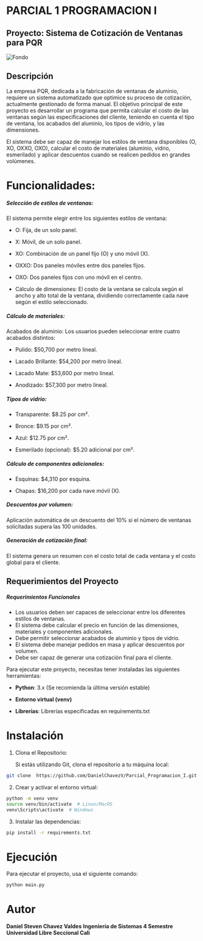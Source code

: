 # PARCIAL 1 PROGRAMACION I 
## Proyecto: Sistema de Cotización de Ventanas para PQR

![Fondo](https://img2.rtve.es/v/16039379/?w=1600)

## Descripción

La empresa PQR, dedicada a la fabricación de ventanas de aluminio, requiere un sistema automatizado que optimice su proceso de cotización, actualmente gestionado de forma manual. El objetivo principal de este proyecto es desarrollar un programa que permita calcular el costo de las ventanas según las especificaciones del cliente, teniendo en cuenta el tipo de ventana, los acabados del aluminio, los tipos de vidrio, y las dimensiones.

El sistema debe ser capaz de manejar los estilos de ventana disponibles (O, XO, OXXO, OXO), calcular el costo de materiales (aluminio, vidrio, esmerilado) y aplicar descuentos cuando se realicen pedidos en grandes volúmenes.

# Funcionalidades:

##### Selección de estilos de ventanas: 
El sistema permite elegir entre los siguientes estilos de ventana:

- O: Fija, de un solo panel.

- X: Móvil, de un solo panel.

- XO: Combinación de un panel fijo (O) y uno móvil (X).

- OXXO: Dos paneles móviles entre dos paneles fijos.

- OXO: Dos paneles fijos con uno móvil en el centro.

- Cálculo de dimensiones: El costo de la ventana se calcula según el ancho y alto total de la ventana, dividiendo correctamente cada nave según el estilo seleccionado.

##### Cálculo de materiales:

Acabados de aluminio: Los usuarios pueden seleccionar entre cuatro acabados distintos:

- Pulido: $50,700 por metro lineal.

- Lacado Brillante: $54,200 por metro lineal.

- Lacado Mate: $53,600 por metro lineal.

- Anodizado: $57,300 por metro lineal.

##### Tipos de vidrio:
- Transparente: $8.25 por cm².

- Bronce: $9.15 por cm².

- Azul: $12.75 por cm².

- Esmerilado (opcional): $5.20 adicional por cm².

##### Cálculo de componentes adicionales:

- Esquinas: $4,310 por esquina.

- Chapas: $16,200 por cada nave móvil (X).

##### Descuentos por volumen: 

Aplicación automática de un descuento del 10% si el número de ventanas solicitadas supera las 100 unidades.

##### Generación de cotización final: 
El sistema genera un resumen con el costo total de cada ventana y el costo global para el cliente.

## Requerimientos del Proyecto

##### Requerimientos Funcionales
- Los usuarios deben ser capaces de seleccionar entre los diferentes estilos de ventanas.
- El sistema debe calcular el precio en función de las dimensiones, materiales y componentes adicionales.
- Debe permitir seleccionar acabados de aluminio y tipos de vidrio.
- El sistema debe manejar pedidos en masa y aplicar descuentos por volumen.
- Debe ser capaz de generar una cotización final para el cliente.

Para ejecutar este proyecto, necesitas tener instaladas las siguientes herramientas:

- **Python**: 3.x (Se recomienda la última versión estable)

- **Entorno virtual (venv)**

- **Librerías**: Librerías especificadas en requirements.txt

# Instalación

1. Clona el Repositorio:

	Si estás utilizando Git, clona el repositorio a tu máquina local:

```bash
git clone  https://github.com/DanielChavezV/Parcial_Programacion_I.git
```

2. Crear y activar el entorno virtual:

```bash
python -m venv venv
source venv/bin/activate  # Linux/MacOS
venv\Scripts\activate  # Windows
```
3. Instalar las dependencias:

```bash
pip install -r requirements.txt
```

# Ejecución

Para ejecutar el proyecto, usa el siguiente comando:

```bash
python main.py
```

# Autor
**Daniel Steven Chavez Valdes**
**Ingeniería de Sistemas 4 Semestre**
**Universidad Libre Seccional Cali**
